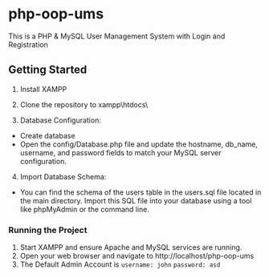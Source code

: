 # php-oop-ums
This is a PHP & MySQL User Management System with Login and Registration

## Getting Started

1. Install XAMPP

2. Clone the repository to xampp\htdocs\

3. Database Configuration:
- Create database
- Open the config/Database.php file and update the hostname, db_name, username, and password fields to match your MySQL server configuration.

4. Import Database Schema:
- You can find the schema of the users table in the users.sql file located in the main directory. Import this SQL file into your database using a tool like phpMyAdmin or the command line.

### Running the Project

1.  Start XAMPP and ensure Apache and MySQL services are running.
2.  Open your web browser and navigate to http://localhost/php-oop-ums
3.  The Default Admin Account is `username: john` `password: asd`
